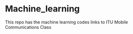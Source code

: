 # Machine_learning
This repo has the machine learning codes links to ITU Mobile Communications Class
